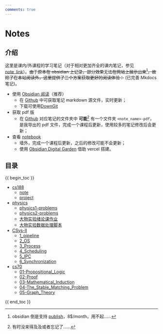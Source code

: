 ```yaml
---
comments: true
---
```


# Notes

## 介绍

这里是课内/外课程的学习笔记（对于相对更加齐全的课内笔记，参见 [note_link](../collection/note_link.md)）。~~由于原本在 obsidian 上记录，部分效果无法在网站上展示出来[^1]，故除了在本站阅读外，这里提供了三个方案获取更好的阅读体验：~~ (已完善 Mkdocs 笔记)。

[^1]: obsidian 倒是支持 [publish](https://obsidian.md/publish)，8$/month，用不起……

- 使用 [Obsidian 阅读](../tutorial/begin/Obsidian_begin.md)（推荐）
    - 在 [Github](https://github.com/Darstib/blog/tree/main/docs/note) 中可获取笔记 markdown 源文件，实时更新；
    - 下载可使用[DownGit](https://download-directory.github.io)
- 获取 pdf 版
    - 在 [Github](https://github.com/Darstib/blog/tree/main/docs/note) 对应笔记的文件夹中 **可能**[^2] 有一个文件夹 `<note_name>-pdf`，是我导出的 pdf 文件，完成一个课程后更新，使用较多的笔记修改后会更新；
-  查看 [notebook](https://note-darstibs-projects.vercel.app)
    - 墙外，完成一个课程后更新，之后的修改可能不会更新；
    - 使用 [Obsidian Digital Garden](https://dg-docs.ole.dev/) 借助 vercel 搭建。

[^2]: 有时没来得及及或者忘记了……

## 目录

{{ begin_toc }}

- [cs188](cs188/README.md)
    - [note](cs188/note/README.md)
    - [project](cs188/project/README.md)
- [physics](physics/README.md)
	- [physics1-problems](physics/physics1-problems.md)
	- [physics2-problems](physics/physics2-problems.md)
	- [大物实验绪论课作业](physics/大物实验绪论课作业.md)
	- [大物实验数据处理脚本](physics/大物实验数据处理脚本.md)
- [CSys-II](CSys-II/README.md)
	- [1_pipeline](CSys-II/1_pipeline.md)
	- [2_OS](CSys-II/2_OS.md)
	- [3_Process](CSys-II/3_Process.md)
	- [4_Scheduling](CSys-II/4_Scheduling.md)
	- [5_IPC](CSys-II/5_IPC.md)
	- [6_Synchronization](CSys-II/6_Synchronization.md)
- [cs70](cs70/README.md)
	- [01-Propositional_Logic](cs70/01-Propositional_Logic.md)
	- [02-Proof](cs70/02-Proof.md)
	- [03-Mathematical_Induction](cs70/03-Mathematical_Induction.md)
	- [04-The_Stable_Matching_Problem](cs70/04-The_Stable_Matching_Problem.md)
	- [05-Graph_Theory](cs70/05-Graph_Theory.md)

{{ end_toc }}